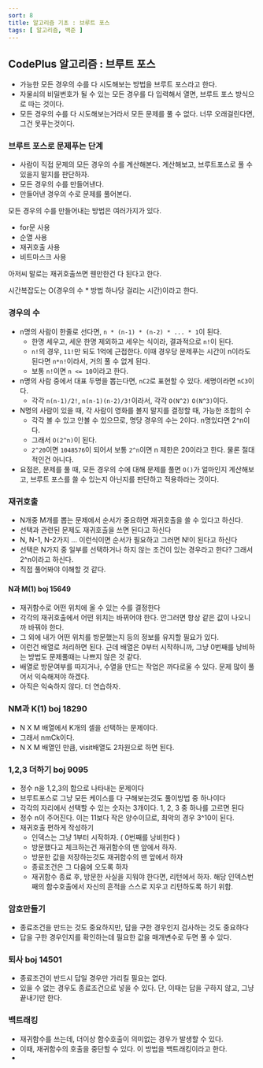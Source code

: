 ```yaml
---
sort: 8
title: 알고리즘 기초 : 브루트 포스
tags: [ 알고리즘, 백준 ]
---
```


## CodePlus 알고리즘 : 브루트 포스

* 가능한 모든 경우의 수를 다 시도해보는 방법을 브루트 포스라고 한다.
* 자물쇠의 비밀번호가 될 수 있는 모든 경우를 다 입력해서 열면, 브루트 포스 방식으로 따는 것이다.
* 모든 경우의 수를 다 시도해보는거라서 모든 문제를 풀 수 없다. 너무 오래걸린다면, 그건 못푸는것이다.

### 브루트 포스로 문제푸는 단계

* 사람이 직접 문제의 모든 경우의 수를 계산해본다. 계산해보고, 브루트포스로 풀 수 있을지 말지를 판단하자.
* 모든 경우의 수를 만들어낸다.
* 만들어낸 경우의 수로 문제를 풀어본다.

모든 경우의 수를 만들어내는 방법은 여러가지가 있다.

* for문 사용
* 순열 사용
* 재귀호출 사용
* 비트마스크 사용

아저씨 말로는 재귀호출쓰면 웬만한건 다 된다고 한다.

시간복잡도는 O(경우의 수 * 방법 하나당 걸리는 시간)이라고 한다.

### 경우의 수

* n명의 사람이 한줄로 선다면, `n * (n-1) * (n-2) * ... * 1`이 된다.
  * 한명 세우고, 세운 한명 제외하고 세우는 식이라, 결과적으로 `n!`이 된다.
  * `n!`의 경우, `11!`만 되도 1억에 근접한다. 이때 경우당 문제푸는 시간이 n이라도 된다면 `n*n!`이라서, 거의 풀 수 없게 된다.
  * 보통 `n!`이면 `n <= 10`이라고 한다.
* n명의 사람 중에서 대표 두명을 뽑는다면, `nC2`로 표현할 수 있다. 세명이라면 `nC3`이다.
  * 각각 `n(n-1)/2!`, `n(n-1)(n-2)/3!`이라서, 각각 `O(N^2)` `O(N^3)`이다.
* N명의 사람이 있을 때, 각 사람이 영화를 볼지 말지를 결정할 때, 가능한 조합의 수
  * 각각 볼 수 있고 안볼 수 있으므로, 명당 경우의 수는 2이다. n명있다면 2^n이다.
  * 그래서 `O(2^n)`이 된다.
  * `2^20`이면 `1048576`이 되어서 보통 `2^n`이면 n 제한은 20이라고 한다. 물론 절대적인건 아니다.
* 요점은, 문제를 풀 때, 모든 경우의 수에 대해 문제를 풀면 `O()`가 얼마인지 계산해보고, 브루트 포스를 쓸 수 있는지 아닌지를 판단하고 적용하라는 것이다.

### 재귀호출

* N개중 M개를 뽑는 문제에서 순서가 중요하면 재귀호출을 쓸 수 있다고 하신다.
* 선택과 관련된 문제도 재귀호출을 쓰면 된다고 하신다
* N, N-1, N-2가지 ... 이런식이면 순서가 필요하고 그러면 N!이 된다고 하신다
* 선택은 N가지 중 일부를 선택하거나 하지 않는 조건이 있는 경우라고 한다? 그래서 2^n이라고 하신다.
* 직접 풀어봐야 이해할 것 같다.

#### N과 M(1) boj 15649

* 재귀함수로 어떤 위치에 올 수 있는 수를 결정한다
* 각각의 재귀호출에서 어떤 위치는 바뀌어야 한다. 안그러면 항상 같은 값이 나오니까 바꿔야 한다.
* 그 외에 내가 어떤 위치를 방문했는지 등의 정보를 유지할 필요가 있다.
* 이런건 배열로 처리하면 된다. 근데 배열은 0부터 시작하니까, 그냥 0번째를 낭비하는 방법도 문제풀때는 나쁘지 않은 것 같다.
* 배열로 방문여부를 따지거나, 수열을 만드는 작업은 까다로울 수 있다. 문제 많이 풀어서 익숙해져야 하겠다.
* 아직은 익숙하지 않다. 더 연습하자.

### NM과 K(1) boj 18290

* N X M 배열에서 K개의 셀을 선택하는 문제이다.
* 그래서 nmCk이다.
* N X M 배열인 만큼, visit배열도 2차원으로 하면 된다.

### 1,2,3 더하기 boj 9095

* 정수 n을 1,2,3의 합으로 나타내는 문제이다
* 브루트포스로 그냥 모든 케이스를 다 구해보는것도 풀이방법 중 하나이다
* 각각의 자리에서 선택할 수 있는 숫자는 3개이다. 1, 2, 3 중 하나를 고르면 된다
* 정수 n이 주어진다. 이는 11보다 작은 양수이므로, 최악의 경우 3^10이 된다.
* 재귀호출 편하게 작성하기
  * 인덱스는 그냥 1부터 시작하자. ( 0번째를 낭비한다 )
  * 방문했다고 체크하는건 재귀함수의 맨 앞에서 하자.
  * 방문한 값을 저장하는것도 재귀함수의 맨 앞에서 하자
  * 종료조건은 그 다음에 오도록 하자
  * 재귀함수 종료 후, 방문한 사실을 지워야 한다면, 리턴에서 하자. 해당 인덱스번째의 함수호출에서 자신의 흔적을 스스로 지우고 리턴하도록 하기 위함.

### 암호만들기

* 종료조건을 만드는 것도 중요하지만, 답을 구한 경우인지 검사하는 것도 중요하다
* 답을 구한 경우인지를 확인하는데 필요한 값을 매개변수로 두면 풀 수 있다.

### 퇴사 boj 14501

* 종료조건이 반드시 답일 경우만 가리킬 필요는 없다.
* 있을 수 없는 경우도 종료조건으로 넣을 수 있다. 단, 이때는 답을 구하지 않고, 그냥 끝내기만 한다.

### 백트래킹

* 재귀함수를 쓰는데, 더이상 함수호출이 의미없는 경우가 발생할 수 있다.
* 이때, 재귀함수의 호출을 중단할 수 있다. 이 방법을 백트래킹이라고 한다.
* 